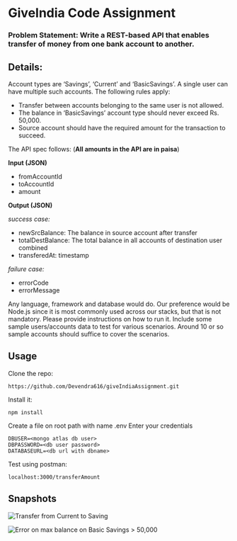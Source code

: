 # GiveIndia Code Assignment

### Problem Statement: Write a REST-based API that enables transfer of money from one bank account to another.

## Details: 

Account types are ‘Savings’, ‘Current’ and ‘BasicSavings’. A single user can have multiple such accounts. The following rules apply:

* Transfer between accounts belonging to the same user is not allowed.
* The balance in ‘BasicSavings’ account type should never exceed Rs. 50,000.
* Source account should have the required amount for the transaction to succeed.
 

The API spec follows: (**All amounts in the API are in paisa**) 

**Input (JSON)**
* fromAccountId
* toAccountId
* amount
 

**Output (JSON)**

*success case:*
* newSrcBalance: The balance in source account after transfer
* totalDestBalance: The total balance in all accounts of destination user combined
* transferedAt: timestamp  

*failure case:*
* errorCode
* errorMessage  

Any language, framework and database would do. Our preference would be Node.js since it is most commonly used across our stacks, but that is not mandatory. Please provide instructions on how to run it. Include some sample users/accounts data to test for various scenarios. Around 10 or so sample accounts should suffice to cover the scenarios.
  
## Usage

Clone the repo:

    https://github.com/Devendra616/giveIndiaAssignment.git
Install it:

    npm install
Create a file on root path with name .env
Enter your credentials

    DBUSER=<mongo atlas db user>
    DBPASSWORD=<db user password>
    DATABASEURL=<db url with dbname>


Test using postman:

    localhost:3000/transferAmount

  ## Snapshots
  ![Transfer from Current to Saving](https://res.cloudinary.com/nmdc/image/upload/v1594995145/giveIndia/1.current-saving.jpg)

![Error on max balance on Basic Savings > 50,000](https://res.cloudinary.com/nmdc/image/upload/v1594995145/giveIndia/2.current-basicsaving.jpg)
